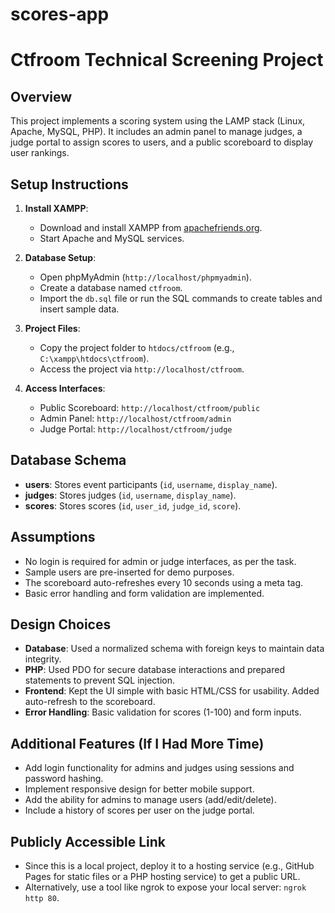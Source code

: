 # scores-app
# Ctfroom Technical Screening Project

## Overview
This project implements a scoring system using the LAMP stack (Linux, Apache, MySQL, PHP). It includes an admin panel to manage judges, a judge portal to assign scores to users, and a public scoreboard to display user rankings.

## Setup Instructions
1. **Install XAMPP**:
   - Download and install XAMPP from [apachefriends.org](https://www.apachefriends.org/).
   - Start Apache and MySQL services.

2. **Database Setup**:
   - Open phpMyAdmin (`http://localhost/phpmyadmin`).
   - Create a database named `ctfroom`.
   - Import the `db.sql` file or run the SQL commands to create tables and insert sample data.

3. **Project Files**:
   - Copy the project folder to `htdocs/ctfroom` (e.g., `C:\xampp\htdocs\ctfroom`).
   - Access the project via `http://localhost/ctfroom`.

4. **Access Interfaces**:
   - Public Scoreboard: `http://localhost/ctfroom/public`
   - Admin Panel: `http://localhost/ctfroom/admin`
   - Judge Portal: `http://localhost/ctfroom/judge`

## Database Schema
- **users**: Stores event participants (`id`, `username`, `display_name`).
- **judges**: Stores judges (`id`, `username`, `display_name`).
- **scores**: Stores scores (`id`, `user_id`, `judge_id`, `score`).

## Assumptions
- No login is required for admin or judge interfaces, as per the task.
- Sample users are pre-inserted for demo purposes.
- The scoreboard auto-refreshes every 10 seconds using a meta tag.
- Basic error handling and form validation are implemented.

## Design Choices
- **Database**: Used a normalized schema with foreign keys to maintain data integrity.
- **PHP**: Used PDO for secure database interactions and prepared statements to prevent SQL injection.
- **Frontend**: Kept the UI simple with basic HTML/CSS for usability. Added auto-refresh to the scoreboard.
- **Error Handling**: Basic validation for scores (1-100) and form inputs.

## Additional Features (If I Had More Time)
- Add login functionality for admins and judges using sessions and password hashing.
- Implement responsive design for better mobile support.
- Add the ability for admins to manage users (add/edit/delete).
- Include a history of scores per user on the judge portal.

## Publicly Accessible Link
- Since this is a local project, deploy it to a hosting service (e.g., GitHub Pages for static files or a PHP hosting service) to get a public URL.
- Alternatively, use a tool like ngrok to expose your local server: `ngrok http 80`.